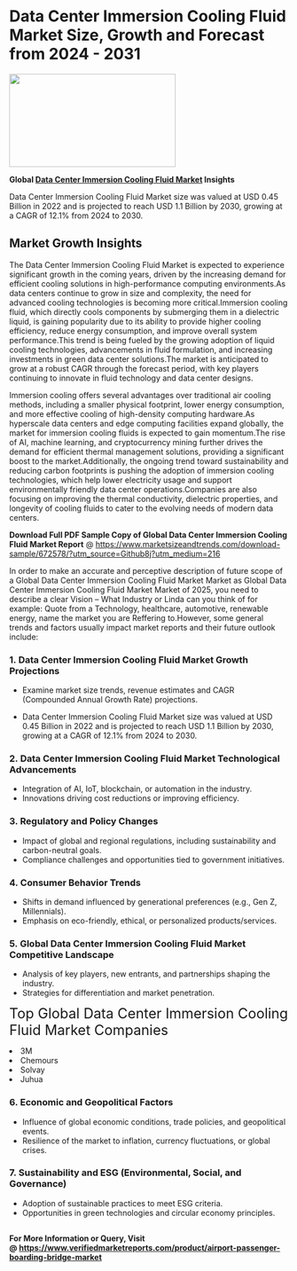 <H1>Data Center Immersion Cooling Fluid Market Size, Growth and Forecast from 2024 - 2031</H1><img class="aligncenter size-medium wp-image-584254" src="https://thirdeyenews.in/wp-content/uploads/2024/09/Global-Market-Research-300x168.jpeg" alt="" width="300" height="168" /><p><strong>Global&nbsp;<a href="https://www.marketsizeandtrends.com/download-sample/672578/?utm_source=Github8j?utm_medium=216">Data Center Immersion Cooling Fluid Market</a> Insights</strong></p><p>Data Center Immersion Cooling Fluid Market size was valued at USD 0.45 Billion in 2022 and is projected to reach USD 1.1 Billion by 2030, growing at a CAGR of 12.1% from 2024 to 2030.</p><p><h2>Market Growth Insights</h2> <p>The Data Center Immersion Cooling Fluid Market is expected to experience significant growth in the coming years, driven by the increasing demand for efficient cooling solutions in high-performance computing environments.As data centers continue to grow in size and complexity, the need for advanced cooling technologies is becoming more critical.Immersion cooling fluid, which directly cools components by submerging them in a dielectric liquid, is gaining popularity due to its ability to provide higher cooling efficiency, reduce energy consumption, and improve overall system performance.This trend is being fueled by the growing adoption of liquid cooling technologies, advancements in fluid formulation, and increasing investments in green data center solutions.The market is anticipated to grow at a robust CAGR through the forecast period, with key players continuing to innovate in fluid technology and data center designs.</p> <p>Immersion cooling offers several advantages over traditional air cooling methods, including a smaller physical footprint, lower energy consumption, and more effective cooling of high-density computing hardware.As hyperscale data centers and edge computing facilities expand globally, the market for immersion cooling fluids is expected to gain momentum.The rise of AI, machine learning, and cryptocurrency mining further drives the demand for efficient thermal management solutions, providing a significant boost to the market.Additionally, the ongoing trend toward sustainability and reducing carbon footprints is pushing the adoption of immersion cooling technologies, which help lower electricity usage and support environmentally friendly data center operations.Companies are also focusing on improving the thermal conductivity, dielectric properties, and longevity of cooling fluids to cater to the evolving needs of modern data centers.</p> <p><span class=""><strong>Download Full PDF Sample Copy of Global Data Center Immersion Cooling Fluid Market Report</strong> @ <a href="https://www.marketsizeandtrends.com/download-sample/672578/?utm_source=Github8j?utm_medium=216" target="_blank">https://www.marketsizeandtrends.com/download-sample/672578/?utm_source=Github8j?utm_medium=216</a></span></p><p>In order to make an accurate and perceptive description of future scope of a Global&nbsp;Data Center Immersion Cooling Fluid Market Market as Global&nbsp;Data Center Immersion Cooling Fluid Market Market of 2025, you need to describe a clear Vision &ndash; What Industry or Linda can you think of for example: Quote from a Technology, healthcare, automotive, renewable energy, name the market you are Reffering to.However, some general trends and factors usually impact market reports and their future outlook include:</p><h3>1.&nbsp;<strong>Data Center Immersion Cooling Fluid Market Growth Projections</strong></h3><ul><li>Examine market size trends, revenue estimates and CAGR (Compounded Annual Growth Rate) projections.</li><li><p>Data Center Immersion Cooling Fluid Market size was valued at USD 0.45 Billion in 2022 and is projected to reach USD 1.1 Billion by 2030, growing at a CAGR of 12.1% from 2024 to 2030.</p></li></ul><h3>2.&nbsp;<strong>Data Center Immersion Cooling Fluid Market Technological Advancements</strong></h3><ul><li>Integration of AI, IoT, blockchain, or automation in the industry.</li><li>Innovations driving cost reductions or improving efficiency.</li></ul><h3>3.&nbsp;<strong>Regulatory and Policy Changes</strong></h3><ul><li>Impact of global and regional regulations, including sustainability and carbon-neutral goals.</li><li>Compliance challenges and opportunities tied to government initiatives.</li></ul><h3>4.&nbsp;<strong>Consumer Behavior Trends</strong></h3><ul><li>Shifts in demand influenced by generational preferences (e.g., Gen Z, Millennials).</li><li>Emphasis on eco-friendly, ethical, or personalized products/services.</li></ul><h3>5.&nbsp;<strong>Global Data Center Immersion Cooling Fluid Market Competitive Landscape</strong></h3><ul><li>Analysis of key players, new entrants, and partnerships shaping the industry.</li><li>Strategies for differentiation and market penetration.</li></ul><p data-pm-slice="1 1 []"><span style="color: inherit; font-family: inherit; font-size: 25px;">Top Global Data Center Immersion Cooling Fluid Market Companies</span></p><div class="" data-test-id=""><p><li>3M</li><li> Chemours</li><li> Solvay</li><li> Juhua</li></p></div><h3>6.&nbsp;<strong>Economic and Geopolitical Factors</strong></h3><ul><li>Influence of global economic conditions, trade policies, and geopolitical events.</li><li>Resilience of the market to inflation, currency fluctuations, or global crises.</li></ul><h3>7.&nbsp;<strong>Sustainability and ESG (Environmental, Social, and Governance)</strong></h3><ul><li>Adoption of sustainable practices to meet ESG criteria.</li><li>Opportunities in green technologies and circular economy principles.</li></ul><h2><strong style="font-size: 14px;">For More Information or Query, Visit @&nbsp;</strong><a style="background-color: #ffffff; font-size: 14px;" href="https://www.marketsizeandtrends.com/report/data-center-immersion-cooling-fluid-market/" target="_blank">https://www.verifiedmarketreports.com/product/airport-passenger-boarding-bridge-market</a></h2>